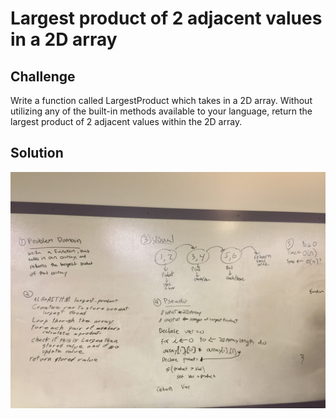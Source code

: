 # Largest product of 2 adjacent values in a 2D array

## Challenge
Write a function called LargestProduct which takes in a 2D array. Without utilizing any of the built-in methods available to your language, return the largest product of 2 adjacent values within the 2D array.
## Solution
![](../../assets/largest_product.JPG "Largest_Product Whiteboard")